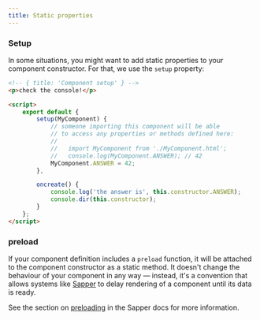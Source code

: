 ```yaml
---
title: Static properties
---
```



### Setup

In some situations, you might want to add static properties to your component constructor. For that, we use the `setup` property:

```html
<!-- { title: 'Component setup' } -->
<p>check the console!</p>

<script>
	export default {
		setup(MyComponent) {
			// someone importing this component will be able
			// to access any properties or methods defined here:
			//
			//   import MyComponent from './MyComponent.html';
			//   console.log(MyComponent.ANSWER); // 42
			MyComponent.ANSWER = 42;
		},

		oncreate() {
			console.log('the answer is', this.constructor.ANSWER);
			console.dir(this.constructor);
		}
	};
</script>
```

### preload

If your component definition includes a `preload` function, it will be attached to the component constructor as a static method. It doesn't change the behaviour of your component in any way — instead, it's a convention that allows systems like [Sapper](https://sapper.svelte.technology) to delay rendering of a component until its data is ready.

See the section on [preloading](https://sapper.svelte.technology/guide#preloading) in the Sapper docs for more information.
